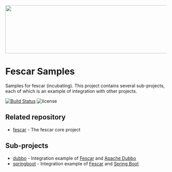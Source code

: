 <img src="https://github.com/fescar-group/fescar-samples/blob/master/doc/img/fescar.png"  height="150" width="645">

# Fescar Samples

Samples for fescar (incubating). This project contains several sub-projects, each of which is an example of integration with other projects.
                                
[![Build Status](https://travis-ci.org/fescar-group/fescar-samples.svg?branch=master)](https://travis-ci.org/fescar-group/fescar-samples) 
![license](https://img.shields.io/github/license/fescar-group/fescar-samples.svg)

## Related repository

* [fescar](https://github.com/alibaba/fescar) - The fescar core project

## Sub-projects

* [dubbo](https://github.com/fescar-group/fescar-samples/tree/master/dubbo) - Integration example of [Fescar](https://github.com/alibaba/fescar) and [Apache Dubbo](https://github.com/apache/incubator-dubbo)
* [springboot](https://github.com/fescar-group/fescar-samples/tree/master/springboot) - Integration example of [Fescar](https://github.com/alibaba/fescar) and [Spring Boot](https://github.com/spring-projects/spring-boot/) 
